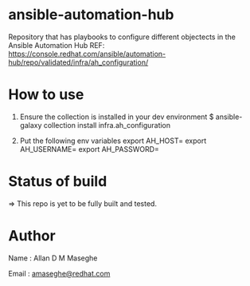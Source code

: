 # ansible-automation-hub
Repository that has playbooks to configure different objectects in the Ansible Automation Hub
REF: https://console.redhat.com/ansible/automation-hub/repo/validated/infra/ah_configuration/


# How to use

1. Ensure the collection is installed in your dev environment
   $ ansible-galaxy collection install infra.ah_configuration

2. Put the following env variables
export AH_HOST=
export AH_USERNAME=
export AH_PASSWORD=

# Status of build
=> This repo is yet to be fully built and tested.


# Author
Name  : Allan D M Maseghe

Email : amaseghe@redhat.com